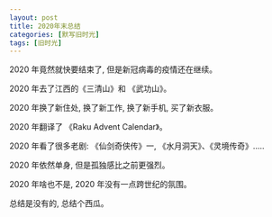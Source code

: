 ```yaml
---
layout: post
title: 2020年末总结
categories: [默写旧时光]
tags: [旧时光]
---
```


2020 年竟然就快要结束了, 但是新冠病毒的疫情还在继续。

2020 年去了江西的《三清山》和 《武功山》。

2020 年换了新住处, 换了新工作, 换了新手机, 买了新衣服。

2020 年翻译了 《Raku Advent Calendar》。

2020 年看了很多老剧: 《仙剑奇侠传》一, 《水月洞天》、《灵境传奇》.....

2020 年依然单身, 但是孤独感比之前更强烈。

2020 年啥也不是, 2020 年没有一点跨世纪的氛围。

总结是没有的, 总结个西瓜。